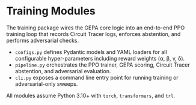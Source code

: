 # Training Modules

The training package wires the GEPA core logic into an end-to-end PPO training
loop that records Circuit Tracer logs, enforces abstention, and performs adversarial
checks.

- `configs.py` defines Pydantic models and YAML loaders for all configurable
  hyper-parameters including reward weights (α, β, γ, δ).
- `pipeline.py` orchestrates the PPO trainer, GEPA scoring, Circuit Tracer
  abstention, and adversarial evaluation.
- `cli.py` exposes a command line entry point for running training or
  adversarial-only sweeps.

All modules assume Python 3.10+ with `torch`, `transformers`, and `trl`.
